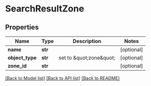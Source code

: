 # SearchResultZone

## Properties
Name | Type | Description | Notes
------------ | ------------- | ------------- | -------------
**name** | **str** |  | [optional] 
**object_type** | **str** | set to \&quot;zone\&quot; | [optional] 
**zone_id** | **str** |  | [optional] 

[[Back to Model list]](../README.md#documentation-for-models) [[Back to API list]](../README.md#documentation-for-api-endpoints) [[Back to README]](../README.md)

